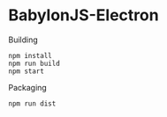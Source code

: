 # BabylonJS-Electron

Building

```
npm install
npm run build
npm start
```

Packaging

```
npm run dist
```
